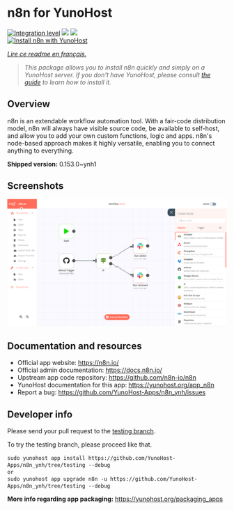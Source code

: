 <!--
N.B.: This README was automatically generated by https://github.com/YunoHost/apps/tree/master/tools/README-generator
It shall NOT be edited by hand.
-->

# n8n for YunoHost

[![Integration level](https://dash.yunohost.org/integration/n8n.svg)](https://dash.yunohost.org/appci/app/n8n) ![](https://ci-apps.yunohost.org/ci/badges/n8n.status.svg) ![](https://ci-apps.yunohost.org/ci/badges/n8n.maintain.svg)  
[![Install n8n with YunoHost](https://install-app.yunohost.org/install-with-yunohost.svg)](https://install-app.yunohost.org/?app=n8n)

*[Lire ce readme en français.](./README_fr.md)*

> *This package allows you to install n8n quickly and simply on a YunoHost server.
If you don't have YunoHost, please consult [the guide](https://yunohost.org/#/install) to learn how to install it.*

## Overview

n8n is an extendable workflow automation tool. With a fair-code distribution model, n8n will always have visible source code, be available to self-host, and allow you to add your own custom functions, logic and apps. n8n's node-based approach makes it highly versatile, enabling you to connect anything to everything.

**Shipped version:** 0.153.0~ynh1



## Screenshots

![](./doc/screenshots/n8n-screenshot.png)

## Documentation and resources

* Official app website: https://n8n.io/
* Official admin documentation: https://docs.n8n.io/
* Upstream app code repository: https://github.com/n8n-io/n8n
* YunoHost documentation for this app: https://yunohost.org/app_n8n
* Report a bug: https://github.com/YunoHost-Apps/n8n_ynh/issues

## Developer info

Please send your pull request to the [testing branch](https://github.com/YunoHost-Apps/n8n_ynh/tree/testing).

To try the testing branch, please proceed like that.
```
sudo yunohost app install https://github.com/YunoHost-Apps/n8n_ynh/tree/testing --debug
or
sudo yunohost app upgrade n8n -u https://github.com/YunoHost-Apps/n8n_ynh/tree/testing --debug
```

**More info regarding app packaging:** https://yunohost.org/packaging_apps